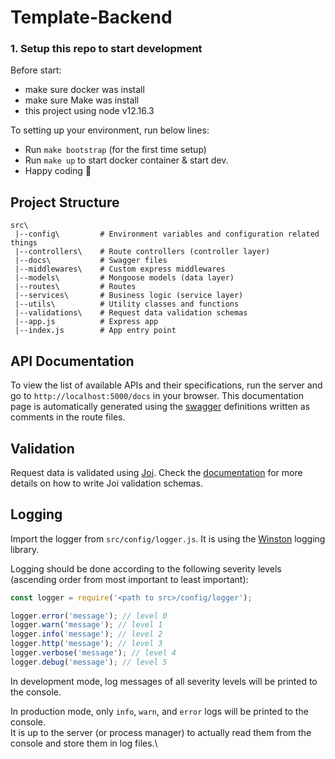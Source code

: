 # Template-Backend

### 1. Setup this repo to start development

Before start:
- make sure docker was install
- make sure Make was install
- this project using node v12.16.3

To setting up your environment, run below lines:
- Run `make bootstrap` (for the first time setup)
- Run `make up` to start docker container & start dev.
- Happy coding :tada:

## Project Structure

```
src\
 |--config\         # Environment variables and configuration related things
 |--controllers\    # Route controllers (controller layer)
 |--docs\           # Swagger files
 |--middlewares\    # Custom express middlewares
 |--models\         # Mongoose models (data layer)
 |--routes\         # Routes
 |--services\       # Business logic (service layer)
 |--utils\          # Utility classes and functions
 |--validations\    # Request data validation schemas
 |--app.js          # Express app
 |--index.js        # App entry point
```
## API Documentation

To view the list of available APIs and their specifications, run the server and go to `http://localhost:5000/docs` in your browser. This documentation page is automatically generated using the [swagger](https://swagger.io/) definitions written as comments in the route files.

## Validation

Request data is validated using [Joi](https://joi.dev/). Check the [documentation](https://joi.dev/api/) for more details on how to write Joi validation schemas.

## Logging

Import the logger from `src/config/logger.js`. It is using the [Winston](https://github.com/winstonjs/winston) logging library.

Logging should be done according to the following severity levels (ascending order from most important to least important):

```javascript
const logger = require('<path to src>/config/logger');

logger.error('message'); // level 0
logger.warn('message'); // level 1
logger.info('message'); // level 2
logger.http('message'); // level 3
logger.verbose('message'); // level 4
logger.debug('message'); // level 5
```

In development mode, log messages of all severity levels will be printed to the console.

In production mode, only `info`, `warn`, and `error` logs will be printed to the console.\
It is up to the server (or process manager) to actually read them from the console and store them in log files.\
